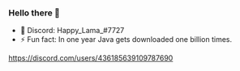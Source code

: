 ### Hello there 👋

- 💬 Discord: Happy_Lama_#7727
- ⚡ Fun fact: In one year Java gets downloaded one billion times.

https://discord.com/users/436185639109787690
